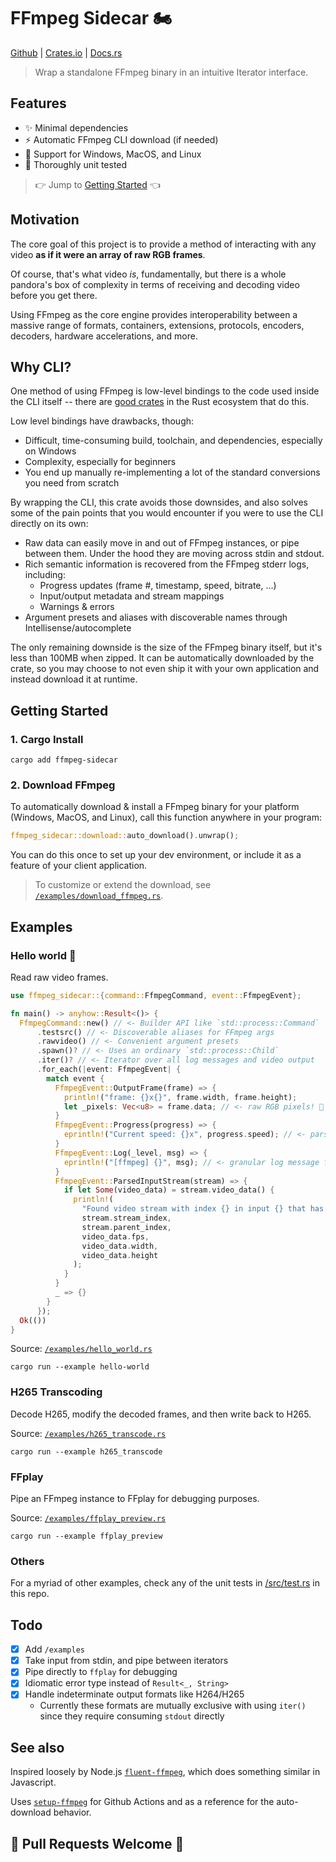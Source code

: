 # FFmpeg Sidecar 🏍

[Github](https://github.com/nathanbabcock/ffmpeg-sidecar) |
[Crates.io](https://crates.io/crates/ffmpeg-sidecar) |
[Docs.rs](https://docs.rs/ffmpeg-sidecar)

> Wrap a standalone FFmpeg binary in an intuitive Iterator interface.

## Features

- ✨ Minimal dependencies
- ⚡ Automatic FFmpeg CLI download (if needed)
- 🤗 Support for Windows, MacOS, and Linux
- 🧪 Thoroughly unit tested

> 👉 Jump to [Getting Started](#getting-started) 👈

## Motivation

The core goal of this project is to provide a method of interacting with any video **as if it were an
array of raw RGB frames**.

Of course, that's what video _is_, fundamentally, but there is a whole pandora's
box of complexity in terms of receiving and decoding video before you get there.

Using FFmpeg as the core engine provides interoperability between a massive
range of formats, containers, extensions, protocols, encoders, decoders, hardware accelerations, and
more.

## Why CLI?

One method of using FFmpeg is low-level bindings to the code used inside the CLI
itself -- there are [good crates](https://crates.io/crates/ffmpeg-sys-next) in
the Rust ecosystem that do this.

Low level bindings have drawbacks, though:

- Difficult, time-consuming build, toolchain, and dependencies, especially on Windows
- Complexity, especially for beginners
- You end up manually re-implementing a lot of the standard conversions you need
  from scratch

By wrapping the CLI, this crate avoids those downsides, and also solves some of
the pain points that you would encounter if you were to use the CLI directly on
its own:

- Raw data can easily move in and out of FFmpeg instances, or pipe between them. Under the hood they
  are moving across stdin and stdout.
- Rich semantic information is recovered from the FFmpeg stderr logs, including:
  - Progress updates (frame #, timestamp, speed, bitrate, ...)
  - Input/output metadata and stream mappings
  - Warnings & errors
- Argument presets and aliases with discoverable names through Intellisense/autocomplete

The only remaining downside is the size of the FFmpeg binary itself, but it's
less than 100MB when zipped. It can be automatically downloaded by the crate, so
you may choose to not even ship it with your own application and instead
download it at runtime.

## Getting Started

### 1. Cargo Install

```console
cargo add ffmpeg-sidecar
```

### 2. Download FFmpeg

To automatically download & install a FFmpeg binary for your platform
(Windows, MacOS, and Linux), call this function anywhere in your program:

```rust
ffmpeg_sidecar::download::auto_download().unwrap();
```

You can do this once to set up your dev environment, or include it as a feature
of your client application.

> To customize or extend the download, see [`/examples/download_ffmpeg.rs`](/examples/download_ffmpeg.rs).

## Examples

### Hello world 👋

Read raw video frames.

```rust
use ffmpeg_sidecar::{command::FfmpegCommand, event::FfmpegEvent};

fn main() -> anyhow::Result<()> {
  FfmpegCommand::new() // <- Builder API like `std::process::Command`
      .testsrc() // <- Discoverable aliases for FFmpeg args
      .rawvideo() // <- Convenient argument presets
      .spawn()? // <- Uses an ordinary `std::process::Child`
      .iter()? // <- Iterator over all log messages and video output
      .for_each(|event: FfmpegEvent| {
        match event {
          FfmpegEvent::OutputFrame(frame) => {
            println!("frame: {}x{}", frame.width, frame.height);
            let _pixels: Vec<u8> = frame.data; // <- raw RGB pixels! 🎨
          }
          FfmpegEvent::Progress(progress) => {
            eprintln!("Current speed: {}x", progress.speed); // <- parsed progress updates
          }
          FfmpegEvent::Log(_level, msg) => {
            eprintln!("[ffmpeg] {}", msg); // <- granular log message from stderr
          }
          FfmpegEvent::ParsedInputStream(stream) => {
            if let Some(video_data) = stream.video_data() {
              println!(
                "Found video stream with index {} in input {} that has fps {}, width {}px, height {}px.",
                stream.stream_index,
                stream.parent_index,
                video_data.fps,
                video_data.width,
                video_data.height
              );
            }
          }
          _ => {}
        }
      });
  Ok(())
}
```

Source: [`/examples/hello_world.rs`](/examples/hello_world.rs)

```console
cargo run --example hello-world
```

### H265 Transcoding

Decode H265, modify the decoded frames, and then write back to H265.

Source: [`/examples/h265_transcode.rs`](/examples/h265_transcode.rs)

```console
cargo run --example h265_transcode
```

### FFplay

Pipe an FFmpeg instance to FFplay for debugging purposes.

Source: [`/examples/ffplay_preview.rs`](/examples/ffplay_preview.rs)

```console
cargo run --example ffplay_preview
```

### Others

For a myriad of other examples, check any of the unit tests in
[/src/test.rs](/src/test.rs) in this repo.

## Todo

- [X] Add `/examples`
- [X] Take input from stdin, and pipe between iterators
- [X] Pipe directly to `ffplay` for debugging
- [X] Idiomatic error type instead of `Result<_, String>`
- [X] Handle indeterminate output formats like H264/H265
  - Currently these formats are mutually exclusive with using `iter()` since
    they require consuming `stdout` directly

## See also

Inspired loosely by Node.js
[`fluent-ffmpeg`](https://www.npmjs.com/package/fluent-ffmpeg), which does
something similar in Javascript.

Uses [`setup-ffmpeg`](https://github.com/FedericoCarboni/setup-ffmpeg) for
Github Actions and as a reference for the auto-download behavior.

## 📣 Pull Requests Welcome 📣
